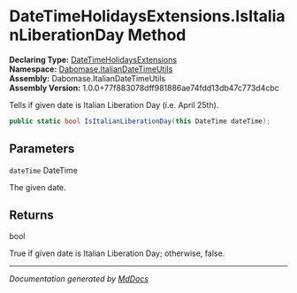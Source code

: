 ﻿<!--  
  <auto-generated>   
    The contents of this file were generated by a tool.  
    Changes to this file may be list if the file is regenerated  
  </auto-generated>   
-->

# DateTimeHolidaysExtensions.IsItalianLiberationDay Method

**Declaring Type:** [DateTimeHolidaysExtensions](../index.md)  
**Namespace:** [Dabomase.ItalianDateTimeUtils](../../index.md)  
**Assembly:** Dabomase.ItalianDateTimeUtils  
**Assembly Version:** 1.0.0+77f883078dff981886ae74fdd13db47c773d4cbc

Tells if given date is Italian Liberation Day (i.e. April 25th).

```csharp
public static bool IsItalianLiberationDay(this DateTime dateTime);
```

## Parameters

`dateTime`  DateTime

The given date.

## Returns

bool

True if given date is Italian Liberation Day; otherwise, false.

___

*Documentation generated by [MdDocs](https://github.com/ap0llo/mddocs)*
